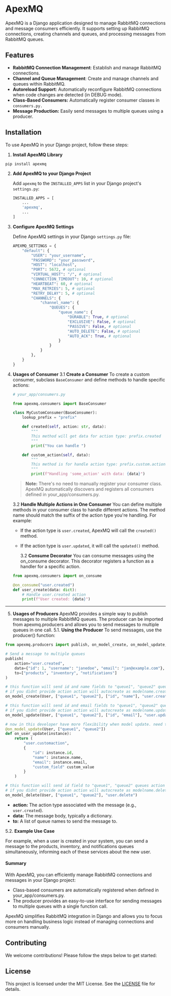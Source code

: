 # ApexMQ

ApexMQ is a Django application designed to manage RabbitMQ connections and message consumers efficiently. It supports setting up RabbitMQ connections, creating channels and queues, and processing messages from RabbitMQ queues.

## Features

-   **RabbitMQ Connection Management**: Establish and manage RabbitMQ connections.
-   **Channel and Queue Management**: Create and manage channels and queues within RabbitMQ.
-   **Autoreload Support**: Automatically reconfigure RabbitMQ connections when code changes are detected (in DEBUG mode).
-   **Class-Based Consumers:** Automatically register consumer classes in `consumers.py.`
-   **Message Production:** Easily send messages to multiple queues using a producer.

## Installation

To use ApexMQ in your Django project, follow these steps:

1. **Install ApexMQ Library**

```
pip install apexmq
```

2. **Add ApexMQ to your Django Project**

    Add `apexmq` to the `INSTALLED_APPS` list in your Django project's `settings.py`:

    ```python
    INSTALLED_APPS = [
        ...
        'apexmq',
        ...
    ]
    ```

3. **Configure ApexMQ Settings**

    Define ApexMQ settings in your Django `settings.py` file:

    ```python
    APEXMQ_SETTINGS = {
        "default": {
            "USER": "your_username",
            "PASSWORD": "your_password",
            "HOST": "localhost",
            "PORT": 5672, # optional
            "VIRTUAL_HOST": "/", # optional
            "CONNECTION_TIMEOUT": 10, # optional
            "HEARTBEAT": 60, # optional
            "MAX_RETRIES": 5, # optional
            "RETRY_DELAY": 5, # optional
            "CHANNELS": {
                "channel_name": {
                    "QUEUES": {
                        "queue_name": {
                            "DURABLE": True, # optional
                            "EXCLUSIVE": False, # optional
                            "PASSIVE": False, # optional
                            "AUTO_DELETE": False, # optional
                            "AUTO_ACK": True, # optional
                        }
                    }
                }
            },
        }
    }
    ```

4. **Usages of Consumer**
   3.1 **Create a Consumer**
   To create a custom consumer, subclass `BaseConsumer` and define methods to handle specific actions:

    ```python
    # your_app/consumers.py

    from apexmq.consumers import BaseConsumer

    class MyCustomConsumer(BaseConsumer):
        lookup_prefix = "prefix"

        def created(self, action: str, data):
            """
            This method will get data for action type: prefix.created
            """
            print("You can handle ")

        def custom_action(self, data):
            """
            This method is for handle action type: prefix.custom.action
            """
            print(f"Handling 'some_action' with data: {data}")

    ```

    > **Note:** There's no need to manually register your consumer class. ApexMQ automatically discovers and registers all consumers defined in your_app/consumers.py.

    3.2 **Handle Multiple Actions in One Consumer**
    You can define multiple methods in your consumer class to handle different actions. The method name should match the suffix of the action type you're handling. For example:

    - If the action type is `user.created`, ApexMQ will call the `created()` method.
    - If the action type is `user.updated`, it will call the `updated()` method.

        3.2 **Consume Decorator**
        You can consume messages using the on_consume decorator. This decorator registers a function as a handler for a specific action.

    ```python
    from apexmq.consumers import on_consume

    @on_consume("user.created")
    def user_create(data: dict):
        # Handle user.created action
        print(f"User created: {data}")
    ```

---

5. **Usages of Producers**
   ApexMQ provides a simple way to publish messages to multiple RabbitMQ queues. The producer can be imported from apexmq.producers and allows you to send messages to multiple queues in one call.
   5.1. **Using the Producer**
   To send messages, use the producer() function:

```python
from apexmq.producers import publish, on_model_create, on_model_update, on_model_delete

# Send a message to multiple queues
publish(
    action="user.created",
    data={"id": 1, "username": "janedoe", "email": "jan@example.com"},
    to=["products", "inventory", "notifications"]
)

# this function will send id and name fields to "queue1", "queue2" queues action as "user.create".
# if you didnt provide action action will autocreate as modelname.create
on_model_create(User, ["queue1", "queue2"], ["id", "name"], "user.create")

# this function will send id and email fields to "queue1", "queue2" queues action as "user.update".
# if you didnt provide action action will autocreate as modelname.update
on_model_update(User, ["queue1", "queue2"], ["id", "email"], "user.update")

# now in this developer have more flexibility when model update. need to return tuple (action:str, data:dict)
@on_model_update(User, ["queue1", "queue2"])
def on_user_update(instance):
    return (
        "user.customaction",
        {
            "id": instance.id,
            "name": instance.name,
            "email": instance.email,
            "custom_field" custom_value
        }
    )

# this function will send id field to "queue1", "queue2" queues action as "user.deleted".
# if you didnt provide action action will autocreate as modelname.deleted
on_model_delete(User, ["queue1", "queue2"], "user.delete")

```

-   **action:** The action type associated with the message (e.g., `user.created`).
-   **data:** The message body, typically a dictionary.
-   **to:** A list of queue names to send the message to.

5.2. **Example Use Case**

For example, when a user is created in your system, you can send a message to the products, inventory, and notifications queues simultaneously, informing each of these services about the new user.

#### Summary

With ApexMQ, you can efficiently manage RabbitMQ connections and messages in your Django project:

-   Class-based consumers are automatically registered when defined in your_app/consumers.py.
-   The producer provides an easy-to-use interface for sending messages to multiple queues with a single function call.

ApexMQ simplifies RabbitMQ integration in Django and allows you to focus more on handling business logic instead of managing connections and consumers manually.

## Contributing

We welcome contributions! Please follow the steps below to get started:

## License

This project is licensed under the MIT License. See the [LICENSE](./LICENSE) file for details.

